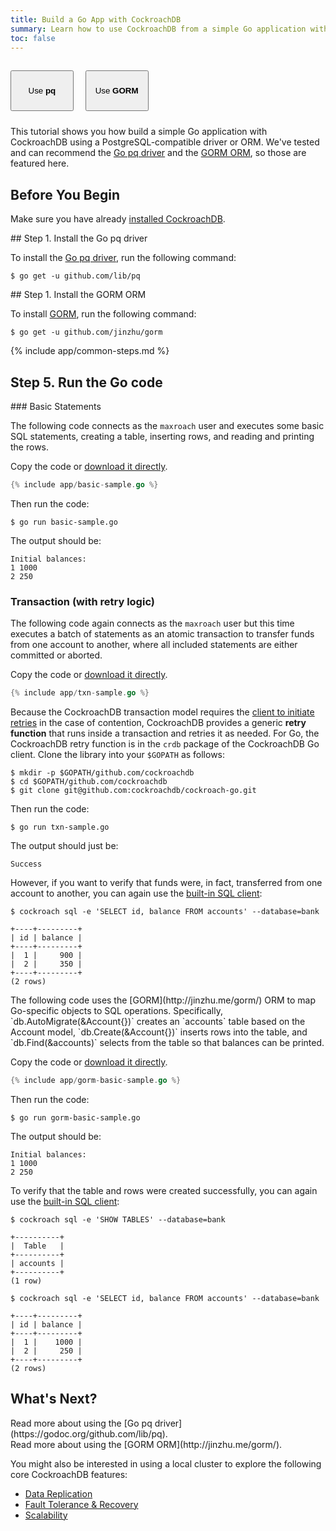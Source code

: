 ```yaml
---
title: Build a Go App with CockroachDB
summary: Learn how to use CockroachDB from a simple Go application with either a low-level client driver or an ORM.
toc: false
---
```


<style>
.filters .filter-button {
  width: 20%;
  height: 65px;
  margin: 15px 15px 10px 0px;
}
.filters a:hover {
  border-bottom: none;
}
</style>

<div id="tool-filters" class="filters clearfix">
    <button class="filter-button" data-tool="driver" >Use <strong>pq</strong></button>
    <button class="filter-button" data-tool="orm">Use <strong>GORM</strong></button>
</div>

This tutorial shows you how build a simple Go application with CockroachDB using a PostgreSQL-compatible driver or ORM. We've tested and can recommend the [Go pq driver](https://godoc.org/github.com/lib/pq) and the [GORM ORM](http://jinzhu.me/gorm/), so those are featured here.

<div id="toc" style="display: none"></div>

## Before You Begin

Make sure you have already [installed CockroachDB](install-cockroachdb.html).

<div class="filter-content" markdown="1" data-tool="driver">
## Step 1. Install the Go pq driver

To install the [Go pq driver](https://godoc.org/github.com/lib/pq), run the following command:

~~~ shell
$ go get -u github.com/lib/pq
~~~
</div>

<div class="filter-content" markdown="1" data-tool="orm">
## Step 1. Install the GORM ORM

To install [GORM](http://jinzhu.me/gorm/), run the following command:

~~~ shell
$ go get -u github.com/jinzhu/gorm
~~~
</div>

{% include app/common-steps.md %}

## Step 5. Run the Go code

<div class="filter-content" markdown="1" data-tool="driver">
### Basic Statements

The following code connects as the `maxroach` user and executes some basic SQL statements, creating a table, inserting rows, and reading and printing the rows. 

Copy the code or 
<a href="https://raw.githubusercontent.com/cockroachdb/docs/gh-pages/_includes/app/basic-sample.go" download>download it directly</a>.

~~~ go
{% include app/basic-sample.go %}
~~~

Then run the code:

~~~ shell
$ go run basic-sample.go
~~~

The output should be:

~~~ shell
Initial balances:
1 1000
2 250
~~~

### Transaction (with retry logic)

The following code again connects as the `maxroach` user but this time executes a batch of statements as an atomic transaction to transfer funds from one account to another, where all included statements are either committed or aborted. 

Copy the code or 
<a href="https://raw.githubusercontent.com/cockroachdb/docs/gh-pages/_includes/app/txn-sample.go" download>download it directly</a>. 

~~~ go
{% include app/txn-sample.go %}
~~~

Because the CockroachDB transaction model requires the [client to initiate retries](transactions.html#transaction-retries) in the case of contention, CockroachDB provides a generic <strong>retry function</strong> that runs inside a transaction and retries it as needed. For Go, the CockroachDB retry function is in the `crdb` package of the CockroachDB Go client. Clone the library into your `$GOPATH` as follows:

~~~ shell
$ mkdir -p $GOPATH/github.com/cockroachdb
$ cd $GOPATH/github.com/cockroachdb
$ git clone git@github.com:cockroachdb/cockroach-go.git
~~~

Then run the code:

~~~ shell
$ go run txn-sample.go
~~~

The output should just be:

~~~ shell
Success
~~~

However, if you want to verify that funds were, in fact, transferred from one account to another, you can again use the [built-in SQL client](use-the-built-in-sql-client.html):  

~~~ shell
$ cockroach sql -e 'SELECT id, balance FROM accounts' --database=bank
~~~

~~~
+----+---------+
| id | balance |
+----+---------+
|  1 |     900 |
|  2 |     350 |
+----+---------+
(2 rows)
~~~
</div>

<div class="filter-content" markdown="1" data-tool="orm">
The following code uses the [GORM](http://jinzhu.me/gorm/) ORM to map Go-specific objects to SQL operations. Specifically, `db.AutoMigrate(&Account{})` creates an `accounts` table based on the Account model, `db.Create(&Account{})` inserts rows into the table, and `db.Find(&accounts)` selects from the table so that balances can be printed.

Copy the code or 
<a href="https://raw.githubusercontent.com/cockroachdb/docs/gh-pages/_includes/app/gorm-basic-sample.go" download>download it directly</a>.

~~~ go
{% include app/gorm-basic-sample.go %}
~~~

Then run the code:

~~~ shell
$ go run gorm-basic-sample.go
~~~

The output should be:

~~~ shell
Initial balances:
1 1000
2 250
~~~

To verify that the table and rows were created successfully, you can again use the [built-in SQL client](use-the-built-in-sql-client.html):  

~~~ shell
$ cockroach sql -e 'SHOW TABLES' --database=bank
~~~

~~~
+----------+
|  Table   |
+----------+
| accounts |
+----------+
(1 row)
~~~

~~~ shell
$ cockroach sql -e 'SELECT id, balance FROM accounts' --database=bank
~~~

~~~
+----+---------+
| id | balance |
+----+---------+
|  1 |    1000 |
|  2 |     250 |
+----+---------+
(2 rows)
~~~
</div>

## What's Next?

<div class="filter-content" markdown="1" data-tool="driver">
Read more about using the [Go pq driver](https://godoc.org/github.com/lib/pq).
</div>

<div class="filter-content" markdown="1" data-tool="orm">
Read more about using the [GORM ORM](http://jinzhu.me/gorm/). 
</div>

You might also be interested in using a local cluster to explore the following core CockroachDB features:

- [Data Replication](demo-data-replication.html)
- [Fault Tolerance & Recovery](demo-fault-tolerance-and-recovery.html)
- [Scalability](demo-scalability.html)

<script>
(function() {
	// Generate toc of h2 and h3 headers currently visible on page.
	function renderTOC() {
		var toc = $('#toc');
		toc.show();
		toc.toc({ minimumHeaders: 0, listType: 'ul', showSpeed: 0, headers: 'h2:not(.filter-content:not(.current) h2),h3:not(.filter-content:not(.current) h3)' });
	}

	function selectTool(tool) {
		var current_tab = $('.filter-button.current');
		var current_content = $('.filter-content.current');

		// Remove current class from tab and content blocks.
		current_tab.removeClass('current');
		current_content.removeClass('current');

		// Add current class to clicked button and corresponding content blocks.
		$('.filter-button[data-tool="'+tool+'"]').addClass('current');
		$('.filter-content[data-tool="'+tool+'"]').addClass('current');
	}

	var hash = window.location.hash.split('#')[1] == 'orm' ? 'orm' : 'driver';
	selectTool(hash);

	$(document).ready(function() {
		renderTOC();

		// Show and hide content blocks with buttons.
		$('.filter-button').on('click', function(){
			selectTool($(this).data('tool'));
			renderTOC();
		});
	});
})();
</script>
